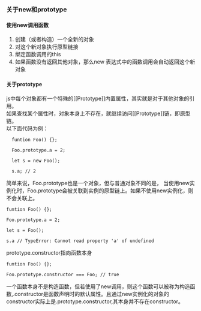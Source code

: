 ### 关于new和prototype

#### 使用new调用函数
1. 创建（或者构造）一个全新的对象
2. 对这个新对象执行原型链接
3. 绑定函数调用的this
4. 如果函数没有返回其他对象，那么new 表达式中的函数调用会自动返回这个新对象

#### 关于prototype
js中每个对象都有一个特殊的[[Prototype]]内置属性，其实就是对于其他对象的引用。  
如果查找某个属性时，对象本身上不存在，就继续访问[[Prototype]]链，即原型链。  
以下面代码为例：
```
  funtion Foo() {};

  Foo.prototype.a = 2;

  let s = new Foo();

  s.a; // 2

```
简单来说，Foo.prototype也是一个对象，但与普通对象不同的是，
当使用new实例化时，Foo.prototype会被关联到实例的原型链上。如果不使用new实例化，则不会关联上。
```
funtion Foo() {};

Foo.prototype.a = 2;

let s = Foo();

s.a // TypeError: Cannot read property 'a' of undefined
```

prototype.constructor指向函数本身
```
funtion Foo() {};

Foo.prototype.constructor === Foo; // true

```
一个函数本身不是构造函数，但若使用了new调用，则这个函数可以被称为构造函数,.constructor是函数声明时的默认属性。且通过new实例化的对象的constructor实际上是.prototype.constructor,其本身并不存在constructor。


